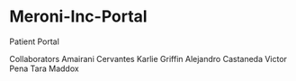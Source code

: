 # Meroni-Inc-Portal
Patient Portal


Collaborators 
Amairani Cervantes 
Karlie Griffin 
Alejandro Castaneda 
Victor Pena 
Tara Maddox